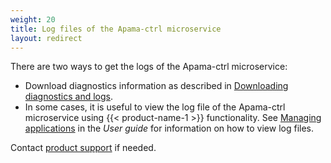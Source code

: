 ```yaml
---
weight: 20
title: Log files of the Apama-ctrl microservice
layout: redirect
---
```


There are two ways to get the logs of the Apama-ctrl microservice:

- Download diagnostics information as described in [Downloading diagnostics and logs](#diagnostics-download).
- In some cases, it is useful to view the log file of the Apama-ctrl microservice using {{< product-name-1 >}} functionality. See [Managing applications](/users-guide/administration/#managing-applications) in the *User guide* for information on how to view log files.

Contact [product support](/welcome/contacting-support) if needed.



